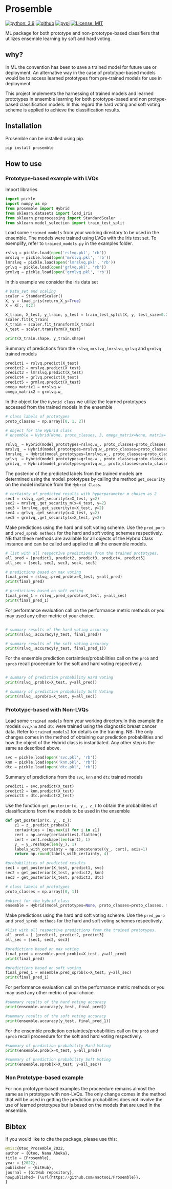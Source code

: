 # Prosemble
[![python: 3.9](https://img.shields.io/badge/python-3.9-blue.svg)](https://www.python.org/downloads/release/python-390/)
[![github](https://img.shields.io/badge/version-0.0.2-yellow.svg)](https://github.com/naotoo1/Prosemble)
[![pypi](https://img.shields.io/badge/pypi-0.0.2-orange.svg)](https://pypi.org/project/prosemble)
[![License: MIT](https://img.shields.io/badge/License-MIT-green.svg)](https://opensource.org/licenses/MIT)

ML package for both prototype and non-prototype-based classifiers that utilizes ensemble learning by soft and hard voting.

## why?
In ML the convention has been to save a trained model for future use or deployment. An alternative way in the case of prototype-based models would be to access learned prototypes from pre-trained models for use in deployment.

This project implements the harnessing of trained models and learned prototypes in ensemble learning for both prototype-based and non protype-based classification models. In this regard the hard voting and soft voting scheme is applied to achieve the classification results. 

## Installation
Prosemble can be installed using pip.
```python
pip install prosemble
```

## How to use
### Prototype-based example with LVQs
Import libraries
```python
import pickle
import numpy as np
from prosemble import Hybrid
from sklearn.datasets import load_iris
from sklearn.preprocessing import StandardScaler
from sklearn.model_selection import train_test_split
```
Load some ```trained models``` from your working directory to be used in the ensemble. The models were trained using LVQs with the Iris test set. To exemplify, refer to ```trained_models.py``` in the examples folder.
```python
rslvq = pickle.load(open('rslvq.pkl', 'rb'))
mrslvq = pickle.load(open('mrslvq.pkl', 'rb'))
lmrslvq = pickle.load(open('lmrslvq.pkl', 'rb'))
grlvq = pickle.load(open('grlvq.pkl', 'rb'))
grmlvq = pickle.load(open('grmlvq.pkl', 'rb'))

```
In this example we consider the iris data set
```python
# Data_set and scaling
scaler = StandardScaler()
X, y = load_iris(return_X_y=True)
X = X[:, 0:2]

X_train, X_test, y_train, y_test = train_test_split(X, y, test_size=0.2)
scaler.fit(X_train)
X_train = scaler.fit_transform(X_train)
X_test = scaler.transform(X_test)

print(X_train.shape, y_train.shape)
```
Summary of predictions from the ```rslvq```, ```mrslvq``` ,```lmrslvq```, ```grlvq``` and ```grmlvq``` trained models
```python
predict1 = rslvq.predict(X_test)
predict2 = mrslvq.predict(X_test)
predict3 = lmrslvq.predict(X_test)
predict4 = grlvq.predict(X_test)
predict5 = grmlvq.predict(X_test)
omega_matrix1 = mrslvq.w_
omega_matrix2 = grmlvq.w_
```
In the object for the ```Hybrid class``` we utilize the learned prototypes accessed from the trained models in the ensemble
```python
# class labels of prototypes
proto_classes = np.array([0, 1, 2])

# object for the Hybrid class
# ensemble = Hybrid(None, proto_classes, 3, omega_matrix=None, matrix='n')

rslvq_ = Hybrid(model_prototypes=rslvq.w_, proto_classes=proto_classes, mm=3, omega_matrix=None, matrix='n')
mrslvq_ = Hybrid(model_prototypes=mrslvq.w_,proto_classes=proto_classes, mm=3, omega_matrix=omega_matrix1, matrix='y')
lmrslvq_ = Hybrid(model_prototypes=lmrslvq.w_, proto_classes=proto_classes, mm=3, omega_matrix=None, matrix='n')
grlvq_ = Hybrid(model_prototypes=grlvq.w_, proto_classes=proto_classes,mm=3, omega_matrix=None, matrix='n')
grmlvq_ = Hybrid(model_prototypes=grmlvq.w_, proto_classes=proto_classes,mm=3, omega_matrix=None, matrix='n')
```
The posterior of the predicted labels from the trained models are determined using the model_prototypes by calling the method ```get_security``` on the model instance from the ```Hybrid Class```.
```python
# certainty of predicted results with hyperparameter m chosen as 2
sec1 = rslvq_.get_security(x=X_test, y=2)
sec2 = mrslvq_.get_security_m(x=X_test, y=2)
sec3 = lmrslvq_.get_security(x=X_test, y=2)
sec4 = grlvq_.get_security(x=X_test, y=2)
sec5 = grmlvq_.get_security(x=X_test, y=2)
```
Make predictions using the hard and soft voting scheme. Use the ```pred_porb``` and ```pred_sprob methods``` for the hard and soft voting schemes respectively.
NB that these methods are available for all objects of the Hybrid Class instance and can be called and applied to all the ensemble models.
```python
# list with all respective predictions from the trained prototypes.
all_pred = [predict1, predict2, predict3, predict4, predict5]
all_sec = [sec1, sec2, sec3, sec4, sec5]

# predictions based on max voting
final_pred = rslvq_.pred_prob(x=X_test, y=all_pred)
print(final_pred)

# predictions based on soft voting
final_pred_1 = rslvq_.pred_sprob(x=X_test, y=all_sec)
print(final_pred_1)

```
For performance evaluation call on the performance metric methods or you may used any other metric of your choice.

```python

# summary results of the hard voting accuracy
print(rslvq_.accuracy(y_test, final_pred))

# summary results of the soft voting accuracy
print(rslvq_.accuracy(y_test, final_pred_1))
```

For the ensemble prediction certainties/probabilities call on the ```prob``` and ```sprob``` recall proceedure for the soft and hard voting respectively.
```python

# summary of prediction probability Hard Voting
print(rslvq_.prob(x=X_test, y=all_pred))

# summary of prediction probability Soft Voting
print(rslvq_.sprob(x=X_test, y=all_sec))
```
### Prototype-based with Non-LVQs
Load some ```trained models``` from your working directory.In this example the models ```svc```,```knn``` and ```dtc``` were trained using the diagnostic breast cancer data. Refer to ```trained_models2``` for details on the training. NB: The only changes comes in the method of obtaining our prediction probabilities and how the object of the Hybrid class is instantiated. Any other step is the same as described above.

```python 
svc = pickle.load(open('svc.pkl', 'rb'))
knn = pickle.load(open('knn.pkl', 'rb'))
dtc = pickle.load(open('dtc.pkl', 'rb'))
```
Summary of predictions from the ```svc```, ```knn``` and ```dtc``` trained models
```python
predict1 = svc.predict(X_test)
predict2 = knn.predict(X_test)
predict3 = dtc.predict(X_test)
```
Use the function ```get_posterior(x, y_, z_)``` to obtain the probabilities of classifications from the models to be used in the ensemble
```python
def get_posterior(x, y_, z_):
    z1 = z_.predict_proba(x)
    certainties = [np.max(i) for i in z1]
    cert = np.array(certainties).flatten()
    cert = cert.reshape(len(cert), 1)
    y_ = y_.reshape(len(y_), 1)
    labels_with_certainty = np.concatenate((y_, cert), axis=1)
    return np.round(labels_with_certainty, 4)
  ```
  
```python
#probabilities of predicted results
sec1 = get_posterior(X_test, predict1, svc)
sec2 = get_posterior(X_test, predict2, knn)
sec3 = get_posterior(X_test, predict3, dtc)
```

```python
# class labels of prototypes
proto_classes = np.array([0, 1])

#object for the hybrid class
ensemble = Hybrid(model_prototypes=None, proto_classes=proto_classes, mm=2, omega_matrix=None, matrix='n')
```

Make predictions using the hard and soft voting scheme. Use the ```pred_porb``` and ```pred_sprob methods``` for the hard and soft voting schemes respectively.
```python
#list with all respective predictions from the trained prototypes.
all_pred = [ [predict1, predict2, predict3]
all_sec = [sec1, sec2, sec3]

#predictions based on max voting
final_pred = ensemble.pred_prob(x=X_test, y=all_pred)
print(final_pred)

#predictions based on soft voting
final_pred_1 = ensemble.pred_sprob(x=X_test, y=all_sec)
print(final_pred_1)
```
For performance evaluation call on the performance metric methods or you may used any other metric of your choice.
```python
#summary results of the hard voting accuracy
print(ensemble.accuracy(y_test, final_pred))

#summary results of the soft voting accuracy
print(ensemble.accuracy(y_test, final_pred_1))
```
For the ensemble prediction certainties/probabilities call on the ```prob``` and ```sprob``` recall proceedure for the soft and hard voting respectively.
```python
#summary of prediction probability Hard Voting
print(ensemble.prob(x=X_test, y=all_pred))

#summary of prediction probability Soft Voting
print(ensemble.sprob(x=X_test, y=all_sec))
```
### Non Prototype-based example
For non prototype-based examples the proceedure remains almost the same as in prototype with non-LVQs. The only change comes in the method that will be used in getting the prediction probabilities does not involve the use of learned prototypes but is based on the models that are used in the ensemble.

## Bibtex
If you would like to cite the package, please use this:
```python
@misc{Otoo_Prosemble_2022,
author = {Otoo, Nana Abeka},
title = {Prosemble},
year = {2022},
publisher = {GitHub},
journal = {GitHub repository},
howpublished= {\url{https://github.com/naotoo1/Prosemble}},
}
```



